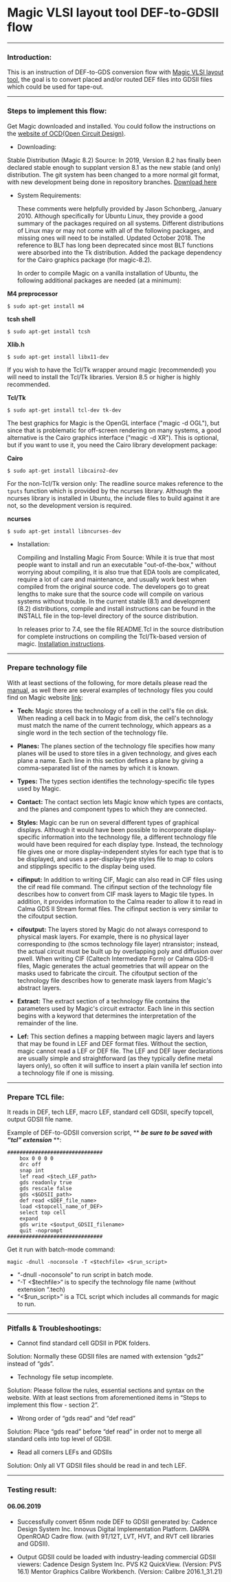 # Magic VLSI layout tool DEF-to-GDSII flow
___
### **Introduction:**

  This is an instruction of DEF-to-GDS conversion flow with [Magic VLSI layout tool](http://opencircuitdesign.com/magic/), the goal is to convert placed and/or routed DEF files into GDSII files which could be used for tape-out. 
___
### **Steps to implement this flow:**

  Get Magic downloaded and installed. You could follow the instructions on the [website of OCD(Open Circuit Design)](http://opencircuitdesign.com/magic/).

- Downloading:

 Stable Distribution (Magic 8.2) Source:
In 2019, Version 8.2 has finally been declared stable enough to supplant version 8.1 as the new stable (and only) distribution. 
  The git system has been changed to a more normal git format, with new development being done in repository branches.
[Download here](http://opencircuitdesign.com/magic/archive/magic-8.2.119.tgz)

- System Requirements:

  These comments were helpfully provided by Jason Schonberg, January 2010. Although specifically for Ubuntu Linux, they provide a good summary of the packages required on all systems. 
  Different distributions of Linux may or may not come with all of the following packages, and missing ones will need to be installed.
Updated October 2018. 
  The reference to BLT has long been deprecated since most BLT functions were absorbed into the Tk distribution. 
  Added the package dependency for the Cairo graphics package (for magic-8.2).

  In order to compile Magic on a vanilla installation of Ubuntu, the following additional packages are needed (at a minimum):

**M4 preprocessor**
```
$ sudo apt-get install m4
```
**tcsh shell**
```
$ sudo apt-get install tcsh
```
**Xlib.h**
```
$ sudo apt-get install libx11-dev
```
  If you wish to have the Tcl/Tk wrapper around magic (recommended) you will need to install the Tcl/Tk libraries. Version 8.5 or higher is highly recommended.

**Tcl/Tk**
```
$ sudo apt-get install tcl-dev tk-dev
```
  The best graphics for Magic is the OpenGL interface ("magic -d OGL"), but since that is problematic for off-screen rendering on many systems, a good alternative is the Cairo graphics interface ("magic -d XR"). This is optional, but if you want to use it, you need the Cairo library development package:

**Cairo**
```
$ sudo apt-get install libcairo2-dev
```
  For the non-Tcl/Tk version only: The readline source makes reference to the `tputs` function which is provided by the ncurses library. Although the ncurses library is installed in Ubuntu, the include files to build against it are not, so the development version is required.

**ncurses**
```
$ sudo apt-get install libncurses-dev
```
- Installation:

  Compiling and Installing Magic From Source:
While it is true that most people want to install and run an executable "out-of-the-box," without worrying about compiling, it is also true that EDA tools are complicated, require a lot of care and maintenance, and usually work best when compiled from the original source code. 
  The developers go to great lengths to make sure that the source code will compile on various systems without trouble.
  In the current stable (8.1) and development (8.2) distributions, compile and install instructions can be found in the INSTALL file in the top-level directory of the source distribution.

  In releases prior to 7.4, see the file README.Tcl in the source distribution for complete instructions on compiling the Tcl/Tk-based version of magic.
	[Installation instructions](http://opencircuitdesign.com/magic/install.html).

___
### **Prepare technology file**
  With at least sections of the following, for more details please read the [manual](http://opencircuitdesign.com/magic/techref/maint2.html), as well there are several examples of technology files you could find on Magic website [link](http://opencircuitdesign.com/magic/tech.html):

- **Tech:**
  Magic stores the technology of a cell in the cell's file on disk. When reading a cell back in to Magic from disk, the cell's technology must match the name of the current technology, which appears as a single word in the tech section of the technology file.

- **Planes:**
  The planes section of the technology file specifies how many planes will be used to store tiles in a given technology, and gives each plane a name. Each line in this section defines a plane by giving a comma-separated list of the names by which it is known.

- **Types:**
  The types section identifies the technology-specific tile types used by Magic. 

- **Contact:**
  The contact section lets Magic know which types are contacts, and the planes 
and component types to which they are connected.

- **Styles:**
  Magic can be run on several different types of graphical displays. Although it would have been possible to incorporate display-specific information into the technology file, a different technology file would have been required for each display type. Instead, the technology file gives one or more display-independent styles for each type that is to be displayed, and uses a per-display-type styles file to map to colors and stipplings specific to the display being used.

- **cifinput:**
  In addition to writing CIF, Magic can also read in CIF files using the cif read file command. The cifinput section of the technology file describes how to convert from CIF mask layers to Magic tile types. In addition, it provides information to the Calma reader to allow it to read in Calma GDS II Stream format files. The cifinput section is very similar to the cifoutput section.

- **cifoutput:**
  The layers stored by Magic do not always correspond to physical mask layers. For example, there is no physical layer corresponding to (the scmos technology file layer) ntransistor; instead, the actual circuit must be built up by overlapping poly and diffusion over pwell. When writing CIF (Caltech Intermediate Form) or Calma GDS-II files, Magic generates the actual geometries that will appear on the masks used to fabricate the circuit. The cifoutput section of the technology file describes how to generate mask layers from Magic's abstract layers.

- **Extract:**
  The extract section of a technology file contains the parameters used by Magic's circuit extractor. Each line in this section begins with a keyword that determines the interpretation of the remainder of the line.

- **Lef:**
  This section defines a mapping between magic layers and layers that may be found in LEF and DEF format files. Without the section, magic cannot read a LEF or DEF file. The LEF and DEF layer declarations are usually simple and straightforward (as they typically define metal layers only), so often it will suffice to insert a plain vanilla lef section into a technology file if one is missing. 
___

### **Prepare TCL file:**
  It reads in DEF, tech LEF, macro LEF, standard cell GDSII, specify topcell, output GDSII file name. 

Example of DEF-to-GDSII conversion script, ** **_be sure to be saved with “tcl” extension_** **:
```
###############################
    box 0 0 0 0
    drc off
    snap int
    lef read <$tech_LEF_path>
    gds readonly true
    gds rescale false
    gds <$GDSII_path>
    def read <$DEF_file_name>
    load <$topcell_name_of_DEF>
    select top cell
    expand
    gds write <$output_GDSII_filename>
    quit -noprompt
###############################
```

  Get it run with batch-mode command:

```magic -dnull -noconsole -T <$techfile> <$run_script>```
- “-dnull -noconsole” to run script in batch mode.
- “-T <$techfile>“ is to specify the technology file name (without extension “.tech)
- “<$run_script>” is a TCL script which includes all commands for magic to run.
___

### **Pitfalls & Troubleshootings:**

- Cannot find standard cell GDSII in PDK folders.

Solution: Normally these GDSII files are named with extension “gds2” instead of “gds”.

- Technology file setup incomplete.

Solution:  Please follow the rules, essential sections and syntax on the website. With at least sections from aforementioned items in “Steps to implement this flow - section 2”.

- Wrong order of “gds read” and “def read” 

Solution:  Place “gds read” before “def read” in order not to merge all standard cells into top level of GDSII.

- Read all corners LEFs and GDSIIs

Solution:  Only all VT GDSII files should be read in and tech LEF.

___
### **Testing result:**

#### **06.06.2019**

-  Successfully convert 65nm node DEF to GDSII generated by:
Cadence Design System Inc. Innovus Digital Implementation Platform.
DARPA OpenROAD Cadre flow. (with 9T/12T, LVT, HVT, and RVT cell libraries and GDSII).

-  Output GDSII could be loaded with industry-leading commercial GDSII viewers: 
Cadence Design System Inc. PVS K2 QuickView. (Version: PVS 16.1)
 Mentor Graphics Calibre Workbench. (Version: Calibre 2016.1_31.21)



